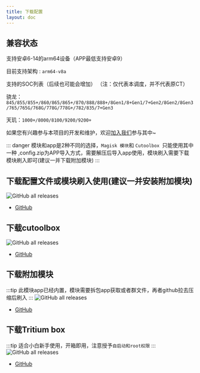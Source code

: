 ```yaml
---
title: 下载配置
layout: doc
--- 
```


## 兼容状态

支持安卓6-14的arm64设备（APP最低支持安卓9）

目前支持架构 : `arm64-v8a` 

支持的SOC列表（后续也可能会增加）
（注：仅代表本调度，并不代表原CT）

骁龙：`845/855/855+/860/865/865+/870/888/888+/8Gen1/8+Gen1/7+Gen2/8Gen2/8Gen3/765/765G/768G/778G/778G+/782/835/7+Gen3`

天玑：`1000+/8000/8100/9200/9200+`

如果您有兴趣参与本项目的开发和维护，欢迎[加入我们](../join.md)参与其中~

::: danger
模块和app是2种不同的选择，`Magisk 模块`和 `Cutoolbox `只能使用其中一种 ,config.zip为APP导入方式，需要解压后导入app使用，模块刷入需要下载模块刷入即可(建议一并下载附加模块)
:::
## 下载配置文件或模块刷入使用(建议一并安装附加模块)

![GitHub all releases](https://img.shields.io/github/downloads/TimeBreeze/Tritium/total?style=for-the-badg)

 - [GitHub](https://github.com/TimeBreeze/Tritium/releases)

## 下载cutoolbox

![GitHub all releases](https://img.shields.io/github/downloads/chenzyadb/CuprumTurbo-Scheduler/total?style=for-the-badg)

- [GitHub](https://github.com/chenzyadb/CuprumTurbo-Scheduler/releases)

## 下载附加模块
:::tip
此模块app已经内置，模块需要拆包app获取或者群文件，再者github拉去压缩后刷入
:::
![GitHub all releases](https://img.shields.io/github/downloads/chenzyadb/CuJankDetectorr/total?style=for-the-badg)

- [GitHub](https://github.com/chenzyadb/CuJankDetector)

## 下载Tritium box
:::tip
适合小白新手使用，开箱即用，注意授予`自启动和root权限`
:::
![GitHub all releases](https://img.shields.io/github/downloads/TimeBreeze/Tritium/total?style=for-the-badg)

 - [GitHub](https://github.com/TimeBreeze/Tritium/releases)